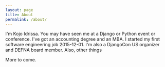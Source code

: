 ```yaml
---
layout: page
title: About
permalink: /about/
---
```


I'm Kojo Idrissa. You may have seen me at a Django or Python event or conference. I've got an accounting degree and an MBA. I started my first software engineering job 2015-12-01. I'm also a DjangoCon US organizer and DEFNA board member. Also, other things

More to come.